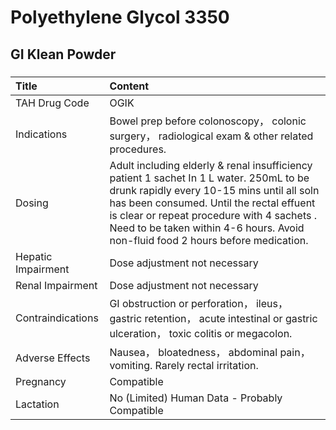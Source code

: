 # Polyethylene Glycol 3350

## GI Klean Powder

##### 

| Title              | Content                                                                                                                                                                                                                                                                                                             |
|:-------------------|:--------------------------------------------------------------------------------------------------------------------------------------------------------------------------------------------------------------------------------------------------------------------------------------------------------------------|
| TAH Drug Code      | OGIK                                                                                                                                                                                                                                                                                                                |
| Indications        | Bowel prep before colonoscopy， colonic surgery， radiological exam & other related procedures.                                                                                                                                                                                                                     |
| Dosing             | Adult including elderly & renal insufficiency patient 1 sachet In 1 L water. 250mL to be drunk rapidly every 10-15 mins until all soln has been consumed. Until the rectal effuent is clear or repeat procedure with 4 sachets . Need to be taken within 4-6 hours. Avoid non-fluid food 2 hours before medication. |
| Hepatic Impairment | Dose adjustment not necessary                                                                                                                                                                                                                                                                                       |
| Renal Impairment   | Dose adjustment not necessary                                                                                                                                                                                                                                                                                       |
| Contraindications  | GI obstruction or perforation， ileus， gastric retention， acute intestinal or gastric ulceration， toxic colitis or megacolon.                                                                                                                                                                                    |
| Adverse Effects    | Nausea， bloatedness， abdominal pain， vomiting. Rarely rectal irritation.                                                                                                                                                                                                                                         |
| Pregnancy          | Compatible                                                                                                                                                                                                                                                                                                          |
| Lactation          | No (Limited) Human Data - Probably Compatible                                                                                                                                                                                                                                                                       |

